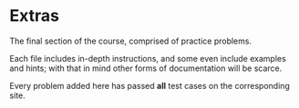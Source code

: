 # Extras

The final section of the course, comprised of practice problems.

Each file includes in-depth instructions, and some even include examples and hints; with that in mind other forms of documentation will be scarce.

Every problem added here has passed **all** test cases on the corresponding site.